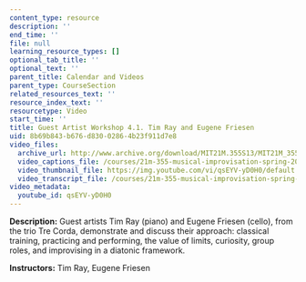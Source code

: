 ```yaml
---
content_type: resource
description: ''
end_time: ''
file: null
learning_resource_types: []
optional_tab_title: ''
optional_text: ''
parent_title: Calendar and Videos
parent_type: CourseSection
related_resources_text: ''
resource_index_text: ''
resourcetype: Video
start_time: ''
title: Guest Artist Workshop 4.1. Tim Ray and Eugene Friesen
uid: 8b69b843-b676-d830-0286-4b23f911d7e8
video_files:
  archive_url: http://www.archive.org/download/MIT21M.355S13/MIT21M_355S13_guest_artist_workshop_4-1_300k.mp4
  video_captions_file: /courses/21m-355-musical-improvisation-spring-2013/06aed67f90385273bc9b718154b33b93_qsEYV-yD0H0.vtt
  video_thumbnail_file: https://img.youtube.com/vi/qsEYV-yD0H0/default.jpg
  video_transcript_file: /courses/21m-355-musical-improvisation-spring-2013/dac69d0a21cf10b68931a16150f1dc0a_qsEYV-yD0H0.pdf
video_metadata:
  youtube_id: qsEYV-yD0H0
---
```


**Description:** Guest artists Tim Ray (piano) and Eugene Friesen (cello), from the trio Tre Corda, demonstrate and discuss their approach: classical training, practicing and performing, the value of limits, curiosity, group roles, and improvising in a diatonic framework.

**Instructors:** Tim Ray, Eugene Friesen